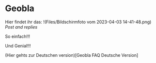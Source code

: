 # Geobla

Hier findet ihr das:
!(Files/Bildschirmfoto vom 2023-04-03 14-41-48.png)
*Post and replies*

So einfach!!!

Und Genial!!!

(Hier gehts zur Deutschen version)[Geobla FAQ Deutsche Version]
